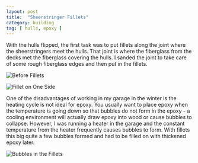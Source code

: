 ```yaml
---
layout: post
title:  "Sheerstringer Fillets"
category: building
tag: [ hulls, epoxy ]
---
```


With the hulls flipped, the first task was to put fillets along the joint where the sheerstringers meet the hulls. That joint is where the fiberglass from the decks met the fiberglass covering the hulls. I sanded the joint to take care of some rough fiberglass edges and then put in the fillets.

![Before Fillets](/assets/images/sheerstringers.jpeg)

![Fillet on One Side](/assets/images/sheerstringer-fillets.jpeg)

One of the disadvantages of working in my garage in the winter is the heating cycle is not ideal for epoxy. You usually want to place epoxy when the temperature is going down so that bubbles do not form in the epoxy - a cooling environment will actually draw epoxy into wood or cause bubbles to collapse. However, I was running a heater in the garage and the constant temperature from the heater frequently causes bubbles to form. With fillets this big quite a few bubbles formed and had to be filled on with thickened epoxy later.

![Bubbles in the Fillets](/assets/images/sheerstringer-fillets-bubbles.jpeg)
